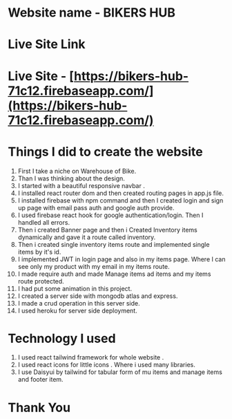 # Website name - BIKERS HUB
# Live Site Link

# Live Site - [https://bikers-hub-71c12.firebaseapp.com/](https://bikers-hub-71c12.firebaseapp.com/)


# Things I did to create the website
1. First I take a niche on Warehouse of Bike.
2. Than I was thinking about the design.
3. I started with a beautiful responsive navbar .
4. I installed react router dom and then created routing pages in app.js file.
5. I installed firebase with npm command and then I created login and sign up page with email pass auth and google auth provide.
6. I used firebase react hook for google authentication/login. Then I handled all errors.
7. Then i created Banner page and then i Created Inventory items dynamically and gave it a route called inventory.
8. Then i created single inventory items route and implemented single items by it's id.
9. I implemented JWT in login page and also in my items page. Where I can see only my product with my email in my items route.
10. I made require auth and made Manage items ad items and my items route protected.
11. I had put some animation in this project.
12. I created a server side with mongodb atlas and express.
13. I made a crud operation in this server side. 
14. I used heroku for server side deployment.
# Technology I used 
1. I used react tailwind framework for whole website . 
2. I used react icons for little icons . Where i used many libraries.
3. I use Daisyui by tailwind for tabular form of mu items and manage items and footer item.

# Thank You
